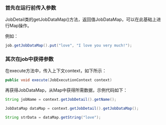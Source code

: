 ### 首先在运行前传入参数
JobDetail类的getJobDataMap()方法，返回值JobDataMap，可以在此基础上进行Map操作。

例如：
```java
job.getJobDataMap().put("love", "I love you very much!");
```

### 其次在job中获得参数
在execute方法中，传入上下文context，如下所示：
```java
public void execute(JobExecutionContext context)
```
再获得JobDataMap，从Map中获得所需数据，示例代码如下：
```java
String jobName = context.getJobDetail().getName();

JobDataMap dataMap = context.getJobDetail().getJobDataMap();

String strData = dataMap.getString("love");
```
